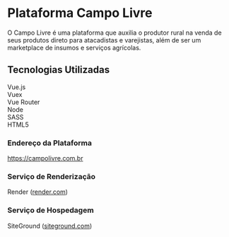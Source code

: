 # Plataforma Campo Livre
O Campo Livre é uma plataforma que auxilia o produtor rural na venda de seus produtos direto para atacadistas e varejistas, além de ser um marketplace de insumos e serviços agrícolas. 

## Tecnologias Utilizadas
Vue.js<br />
Vuex<br />
Vue Router<br />
Node<br />
SASS<br />
HTML5

### Endereço da Plataforma
https://campolivre.com.br

### Serviço de Renderização
Render (<a href="https://render.com" target="_new">render.com</a>)

### Serviço de Hospedagem
SiteGround (<a href="https://siteground.com" target="_new">siteground.com</a>)